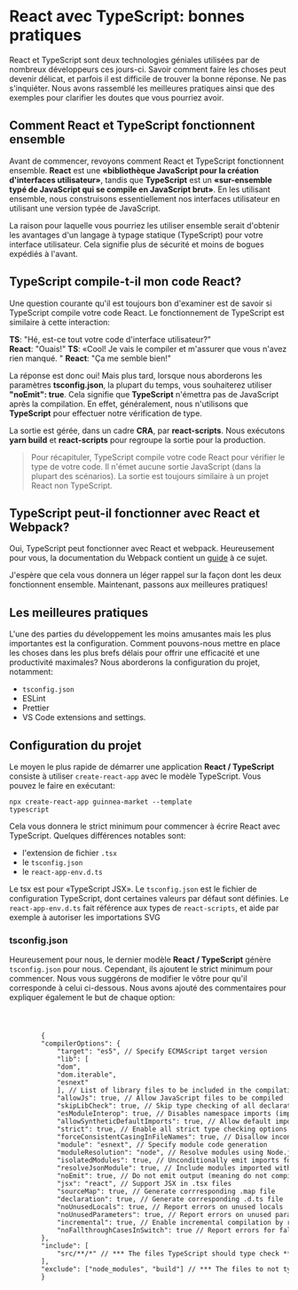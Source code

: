 # React avec TypeScript: bonnes pratiques

React et TypeScript sont deux technologies géniales utilisées par de nombreux développeurs ces jours-ci. Savoir comment faire les choses peut devenir délicat, et parfois il est difficile de trouver la bonne réponse. Ne pas s'inquiéter. Nous avons rassemblé les meilleures pratiques ainsi que des exemples pour clarifier les doutes que vous pourriez avoir.

## Comment React et TypeScript fonctionnent ensemble

Avant de commencer, revoyons comment React et TypeScript fonctionnent ensemble. **React** est une **«bibliothèque JavaScript pour la création d'interfaces utilisateur»**, tandis que **TypeScript** est un **«sur-ensemble typé de JavaScript qui se compile en JavaScript brut»**. En les utilisant ensemble, nous construisons essentiellement nos interfaces utilisateur en utilisant une version typée de JavaScript.

La raison pour laquelle vous pourriez les utiliser ensemble serait d'obtenir les avantages d'un langage à typage statique (TypeScript) pour votre interface utilisateur. Cela signifie plus de sécurité et moins de bogues expédiés à l'avant.

## TypeScript compile-t-il mon code React?

Une question courante qu'il est toujours bon d'examiner est de savoir si TypeScript compile votre code React. Le fonctionnement de TypeScript est similaire à cette interaction:<br/>

**TS**: "Hé, est-ce tout votre code d'interface utilisateur?"<br/>
**React**: "Ouais!"
**TS**: «Cool! Je vais le compiler et m'assurer que vous n'avez rien manqué. "
**React**: "Ça me semble bien!"


La réponse est donc oui! Mais plus tard, lorsque nous aborderons les paramètres **tsconfig.json**, la plupart du temps, vous souhaiterez utiliser **"noEmit": true**. Cela signifie que **TypeScript** n'émettra pas de JavaScript après la compilation. En effet, généralement, nous n'utilisons que **TypeScript** pour effectuer notre vérification de type.

La sortie est gérée, dans un cadre **CRA**, par **react-scripts**. Nous exécutons **yarn build** et **react-scripts** pour regroupe la sortie pour la production.

>Pour récapituler, TypeScript compile votre code React pour vérifier le type de votre code. Il n'émet aucune sortie JavaScript (dans la plupart des scénarios). La sortie est toujours similaire à un projet React non TypeScript.

## TypeScript peut-il fonctionner avec React et Webpack?

Oui, TypeScript peut fonctionner avec React et webpack. Heureusement pour vous, la documentation du Webpack contient un [guide](https://webpack.js.org/guides/typescript/) à ce sujet.

J'espère que cela vous donnera un léger rappel sur la façon dont les deux fonctionnent ensemble. Maintenant, passons aux meilleures pratiques!

## Les meilleures pratiques

L'une des parties du développement les moins amusantes mais les plus importantes est la configuration. Comment pouvons-nous mettre en place les choses dans les plus brefs délais pour offrir une efficacité et une productivité maximales? Nous aborderons la configuration du projet, notamment:

* <code>tsconfig.json</code>
* ESLint
* Prettier
* VS Code extensions and settings.

## Configuration du projet
Le moyen le plus rapide de démarrer une application **React / TypeScript** consiste à utiliser <code>create-react-app</code> avec le modèle TypeScript. Vous pouvez le faire en exécutant:

<code>npx create-react-app guinnea-market --template typescript</code>

Cela vous donnera le strict minimum pour commencer à écrire React avec TypeScript. Quelques différences notables sont:

* l'extension de fichier <code>.tsx</code>
* le <code>tsconfig.json</code>
* le <code>react-app-env.d.ts</code>

Le tsx est pour «TypeScript JSX». Le <code>tsconfig.json</code> est le fichier de configuration TypeScript, dont certaines valeurs par défaut sont définies. Le <code>react-app-env.d.ts</code> fait référence aux types de <code>react-scripts</code>, et aide par exemple à autoriser les importations SVG

### tsconfig.json
Heureusement pour nous, le dernier modèle **React / TypeScript** génère <code>tsconfig.json</code> pour nous. Cependant, ils ajoutent le strict minimum pour commencer. Nous vous suggérons de modifier le vôtre pour qu'il corresponde à celui ci-dessous. Nous avons ajouté des commentaires pour expliquer également le but de chaque option:<br/>

<code>
    <pre>
        {
        "compilerOptions": {
            "target": "es5", // Specify ECMAScript target version
            "lib": [
            "dom",
            "dom.iterable",
            "esnext"
            ], // List of library files to be included in the compilation
            "allowJs": true, // Allow JavaScript files to be compiled
            "skipLibCheck": true, // Skip type checking of all declaration files
            "esModuleInterop": true, // Disables namespace imports (import * as fs from "fs") and enables CJS/AMD/UMD style imports (import fs from "fs")
            "allowSyntheticDefaultImports": true, // Allow default imports from modules with no default export
            "strict": true, // Enable all strict type checking options
            "forceConsistentCasingInFileNames": true, // Disallow inconsistently-cased references to the same file.
            "module": "esnext", // Specify module code generation
            "moduleResolution": "node", // Resolve modules using Node.js style
            "isolatedModules": true, // Unconditionally emit imports for unresolved files
            "resolveJsonModule": true, // Include modules imported with .json extension
            "noEmit": true, // Do not emit output (meaning do not compile code, only perform type checking)
            "jsx": "react", // Support JSX in .tsx files
            "sourceMap": true, // Generate corrresponding .map file
            "declaration": true, // Generate corresponding .d.ts file
            "noUnusedLocals": true, // Report errors on unused locals
            "noUnusedParameters": true, // Report errors on unused parameters
            "incremental": true, // Enable incremental compilation by reading/writing information from prior compilations to a file on disk
            "noFallthroughCasesInSwitch": true // Report errors for fallthrough cases in switch statement
        },
        "include": [
            "src/**/*" // *** The files TypeScript should type check ***
        ],
        "exclude": ["node_modules", "build"] // *** The files to not type check ***
        }
    </pre>
</code>